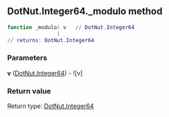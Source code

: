 ## DotNut.Integer64._modulo method


```lua
function _modulo( v   // DotNut.Integer64
                )
// returns: DotNut.Integer64
```


### Parameters

**v** ([DotNut.Integer64](../../DotNut/Integer64.md)) - ![v]

### Return value

Return type: [DotNut.Integer64](../../DotNut/Integer64.md)

